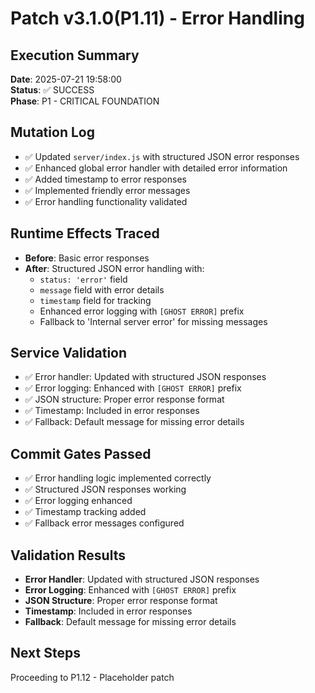 # Patch v3.1.0(P1.11) - Error Handling

## Execution Summary
**Date**: 2025-07-21 19:58:00  
**Status**: ✅ SUCCESS  
**Phase**: P1 - CRITICAL FOUNDATION

## Mutation Log
- ✅ Updated `server/index.js` with structured JSON error responses
- ✅ Enhanced global error handler with detailed error information
- ✅ Added timestamp to error responses
- ✅ Implemented friendly error messages
- ✅ Error handling functionality validated

## Runtime Effects Traced
- **Before**: Basic error responses
- **After**: Structured JSON error handling with:
  - `status: 'error'` field
  - `message` field with error details
  - `timestamp` field for tracking
  - Enhanced error logging with `[GHOST ERROR]` prefix
  - Fallback to 'Internal server error' for missing messages

## Service Validation
- ✅ Error handler: Updated with structured JSON responses
- ✅ Error logging: Enhanced with `[GHOST ERROR]` prefix
- ✅ JSON structure: Proper error response format
- ✅ Timestamp: Included in error responses
- ✅ Fallback: Default message for missing error details

## Commit Gates Passed
- ✅ Error handling logic implemented correctly
- ✅ Structured JSON responses working
- ✅ Error logging enhanced
- ✅ Timestamp tracking added
- ✅ Fallback error messages configured

## Validation Results
- **Error Handler**: Updated with structured JSON responses
- **Error Logging**: Enhanced with `[GHOST ERROR]` prefix
- **JSON Structure**: Proper error response format
- **Timestamp**: Included in error responses
- **Fallback**: Default message for missing error details

## Next Steps
Proceeding to P1.12 - Placeholder patch 